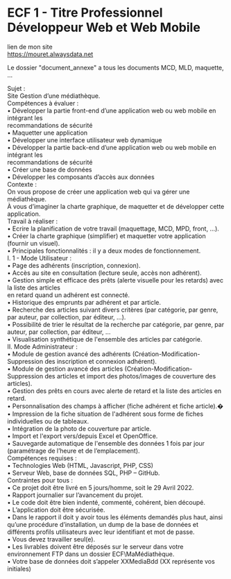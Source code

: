 # ECF 1 - Titre Professionnel Développeur Web et Web Mobile

lien de mon site 	
https://mouret.alwaysdata.net

Le dossier "document_annexe" a tous les documents MCD, MLD, maquette, ...

Sujet :  
Site Gestion d’une médiathèque.  
Compétences à évaluer :  
• Développer la partie front-end d’une application web ou web mobile en intégrant les  
recommandations de sécurité  
• Maquetter une application  
• Développer une interface utilisateur web dynamique  
• Développer la partie back-end d’une application web ou web mobile en intégrant les  
recommandations de sécurité  
• Créer une base de données  
• Développer les composants d’accès aux données  
Contexte :  
On vous propose de créer une application web qui va gérer une médiathèque.  
À vous d’imaginer la charte graphique, de maquetter et de développer cette application.  
Travail à réaliser :  
• Ecrire la planification de votre travail (maquettage, MCD, MPD, front, …).  
• Créer la charte graphique (simplifier) et maquetter votre application (fournir un visuel).  
• Principales fonctionnalités : il y a deux modes de fonctionnement.  
I. 1 - Mode Utilisateur :  
• Page des adhérents (inscription, connexion).  
• Accès au site en consultation (lecture seule, accès non adhérent).  
• Gestion simple et efficace des prêts (alerte visuelle pour les retards) avec la liste des articles  
en retard quand un adhérent est connecté.  
• Historique des emprunts par adhérent et par article.  
• Recherche des articles suivant divers critères (par catégorie, par genre, par auteur, par
collection, par éditeur, …).  
• Possibilité de trier le résultat de la recherche par catégorie, par genre, par auteur, par
collection, par éditeur, ...  
• Visualisation synthétique de l'ensemble des articles par catégorie.  
II. Mode Administrateur :  
• Module de gestion avancé des adhérents (Création-Modification-Suppression des inscription
et connexion adhérent).  
• Module de gestion avancé des articles (Création-Modification-Suppression des articles et
import des photos/images de couverture des articles).  
• Gestion des prêts en cours avec alerte de retard et la liste des articles en retard.  
• Personnalisation des champs à afficher (fiche adhérent et fiche article).�  
• Impression de la fiche situation de l'adhérent sous forme de fiches individuelles ou de
tableaux.  
• Intégration de la photo de couverture par article.  
• Import et l'export vers/depuis Excel et OpenOffice.  
• Sauvegarde automatique de l'ensemble des données 1 fois par jour (paramétrage de l’heure
et de l’emplacement).  
Compétences requises :  
• Technologies Web (HTML, Javascript, PHP, CSS)  
• Serveur Web, base de données SQL, PHP – GitHub.  
Contraintes pour tous :  
• Ce projet doit être livré en 5 jours/homme, soit le 29 Avril 2022.  
• Rapport journalier sur l’avancement du projet.  
• Le code doit être bien indenté, commenté, cohérent, bien découpé.  
• L’application doit être sécurisée.  
• Dans le rapport il doit y avoir tous les éléments demandés plus haut, ainsi qu’une procédure
d’installation, un dump de la base de données et différents profils utilisateurs avec leur
identifiant et mot de passe.  
• Vous devez travailler seul(e).  
• Les livrables doivent être déposés sur le serveur dans votre environnement FTP dans un
dossier ECF\MaMédiathèque.  
• Votre base de données doit s’appeler XXMediaBdd (XX représente vos initiales)  
